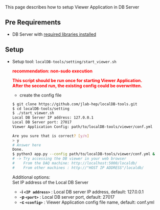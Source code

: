 This page describes how to setup Viewer Application in DB Server

## Pre Requirements

- DB Server with [required libraries installed](https://github.com/jlab-hep/Yarr/wiki/Installation)

## Setup

* Setup tool: `localDB-tools/setting/start_viewer.sh`

  <span style="color:red">__recommendation: non-sudo execution__</span>

  <span style="color:red">__This script should be run once for starting Viewer Application.__</span><br>
  <span style="color:red">__After the second run, the existing config could be overwritten.__</span>

  * create the config file

  ```bash
  $ git clone https://github.com/jlab-hep/localDB-tools.git
  $ cd localDB-tools/setting
  $ ./start_viewer.sh
  Local DB Server IP address: 127.0.0.1
  Local DB Server port: 27017
  Viewer Application Config: path/to/localDB-tools/viewer/conf.yml
 
  Are you sure that is correct? [y/n]
  > y
  # Answer here
  Done.
  $ python3 app.py --config path/to/localDB-tools/viewer/conf.yml &
  # -> Try accessing the DB viewer in your web browser
  #    From the DAQ machine: http://localhost:5000/localdb/
  #    From other machines : http://"HOST IP ADDRESS"/localdb/
  ```
  Additional options:<br>
  Set IP address of the Local DB Server
  - **-i ``<IP address>``** : Local DB server IP address, default: 127.0.0.1
  - **-p ``<port>``** : Local DB server port, default: 27017
  - **-c ``<config>``** : Viewer Application config file name, default: conf.yml

